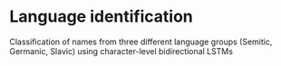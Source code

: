# Language identification
Classification of names from three different language groups (Semitic, Germanic, Slavic) using character-level bidirectional LSTMs
